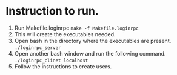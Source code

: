 # Instruction to run. 

1. Run Makefile.loginrpc
` make -f Makefile.loginrpc `
2. This will create the executables needed.
3. Open bash in the directory where the executables are present. 
` ./loginrpc_server `
4. Open another bash window and run the following command. 
`./loginrpc_clinet localhost`
5. Follow the instructions to create users. 